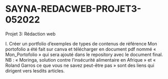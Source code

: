 # SAYNA-REDACWEB-PROJET3-052022
Projet 3: Rédaction web

I. Créer un portfolio d’exemples de types de contenus de référence 
Mon portofolio a été fait sur canva et télécharger en document pdf nommé « Mon_Portofolio » qui sera ajouté dans le repository avec le document final. 
NB : « Moringa, solution contre l’insécurité alimentaire en Afrique » et « Roland Garros ce que vous ne savez peut-être pas » sont des liens qui dirigent vers lesdits articles.
